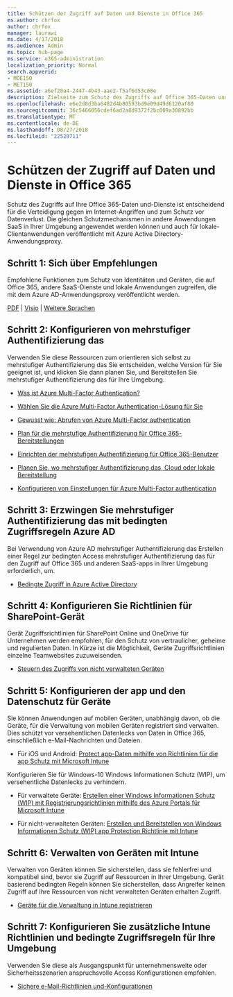 ```yaml
---
title: Schützen der Zugriff auf Daten und Dienste in Office 365
ms.author: chrfox
author: chrfox
manager: laurawi
ms.date: 4/17/2018
ms.audience: Admin
ms.topic: hub-page
ms.service: o365-administration
localization_priority: Normal
search.appverid:
- MOE150
- MET150
ms.assetid: a6ef28a4-2447-4b43-aae2-f5af6d53c68e
description: Zielseite zum Schutz des Zugriffs auf Office 365-Daten und-Dienste
ms.openlocfilehash: e6e2d8d3ba6482d4b80593bd9e09d49d6120af80
ms.sourcegitcommit: 36c5466056cdef6ad2a8d9372f2bc009a30892bb
ms.translationtype: MT
ms.contentlocale: de-DE
ms.lasthandoff: 08/27/2018
ms.locfileid: "22529711"
---
```

# <a name="protect-access-to-data-and-services-in-office-365"></a>Schützen der Zugriff auf Daten und Dienste in Office 365

Schutz des Zugriffs auf Ihre Office 365-Daten und-Dienste ist entscheidend für die Verteidigung gegen im Internet-Angriffen und zum Schutz vor Datenverlust. Die gleichen Schutzmechanismen in andere Anwendungen SaaS in Ihrer Umgebung angewendet werden können und auch für lokale-Clientanwendungen veröffentlicht mit Azure Active Directory-Anwendungsproxy.
  
## <a name="step-1-review-recommendations"></a>Schritt 1: Sich über Empfehlungen

Empfohlene Funktionen zum Schutz von Identitäten und Geräten, die auf Office 365, andere SaaS-Dienste und lokale Anwendungen zugreifen, die mit dem Azure AD-Anwendungsproxy veröffentlicht werden.
  
[PDF](https://go.microsoft.com/fwlink/p/?linkid=841656) | [Visio](https://go.microsoft.com/fwlink/p/?linkid=841657) | [Weitere Sprachen](https://www.microsoft.com/download/details.aspx?id=55032)
  
## <a name="step-2-configure-mfa"></a>Schritt 2: Konfigurieren von mehrstufiger Authentifizierung das

Verwenden Sie diese Ressourcen zum orientieren sich selbst zu mehrstufiger Authentifizierung das Sie entscheiden, welche Version für Sie geeignet ist, und klicken Sie dann planen Sie, und Bereitstellen Sie mehrstufiger Authentifizierung das für Ihre Umgebung.
  
- [Was ist Azure Multi-Factor Authentication?](https://docs.microsoft.com/azure/multi-factor-authentication/multi-factor-authentication)
    
- [Wählen Sie die Azure Multi-Factor Authentication-Lösung für Sie](https://docs.microsoft.com/azure/multi-factor-authentication/multi-factor-authentication-get-started)
    
- [Gewusst wie: Abrufen von Azure Multi-Factor authentication](https://docs.microsoft.com/azure/multi-factor-authentication/multi-factor-authentication-versions-plans)
    
- [Plan für die mehrstufige Authentifizierung für Office 365-Bereitstellungen](https://support.office.com/article/043807b2-21db-4d5c-b430-c8a6dee0e6ba)
    
- [Einrichten der mehrstufigen Authentifizierung für Office 365-Benutzer](https://support.office.com/article/8f0454b2-f51a-4d9c-bcde-2c48e41621c6)
    
- [Planen Sie, wo mehrstufiger Authentifizierung das, Cloud oder lokale Bereitstellung](https://docs.microsoft.com/azure/multi-factor-authentication/multi-factor-authentication-get-started)
    
- [Konfigurieren von Einstellungen für Azure Multi-Factor authentication](https://docs.microsoft.com/azure/multi-factor-authentication/multi-factor-authentication-whats-next)
    
## <a name="step-3-enforce-mfa-with-azure-ad-conditional-access-rules"></a>Schritt 3: Erzwingen Sie mehrstufiger Authentifizierung das mit bedingten Zugriffsregeln Azure AD

Bei Verwendung von Azure AD mehrstufiger Authentifizierung das Erstellen einer Regel zur bedingten Access mehrstufiger Authentifizierung das für den Zugriff auf Office 365 und anderen SaaS-apps in Ihrer Umgebung erforderlich, um.
  
- [Bedingte Zugriff in Azure Active Directory](https://docs.microsoft.com/azure/active-directory/active-directory-conditional-access-azure-portal)
    
## <a name="step-4-configure-sharepoint-device-access-policies"></a>Schritt 4: Konfigurieren Sie Richtlinien für SharePoint-Gerät

Gerät Zugriffsrichtlinien für SharePoint Online und OneDrive für Unternehmen werden empfohlen, für den Schutz von vertraulicher, geheime und regulierten Daten. In Kürze ist die Möglichkeit, Geräte Zugriffsrichtlinien einzelne Teamwebsites zuzuweisenden.
  
- [Steuern des Zugriffs von nicht verwalteten Geräten](https://support.office.com/article/Control-access-from-unmanaged-devices-5ae550c4-bd20-4257-847b-5c20fb053622?ui=en-US&amp;rs=en-US&amp;ad=US)
    
## <a name="step-5-configure-app-and-data-protection-for-devices"></a>Schritt 5: Konfigurieren der app und den Datenschutz für Geräte

Sie können Anwendungen auf mobilen Geräten, unabhängig davon, ob die Geräte, für die Verwaltung von mobilen Geräten registriert sind verwalten. Dies schützt vor versehentlichen Datenlecks von Daten in Office 365, einschließlich e-Mail-Nachrichten und Dateien.
  
- Für iOS und Android: [Protect app-Daten mithilfe von Richtlinien für die app Schutz mit Microsoft Intune](https://docs.microsoft.com/intune-classic/deploy-use/protect-app-data-using-mobile-app-management-policies-with-microsoft-intune)
    
Konfigurieren Sie für Windows-10 Windows Informationen Schutz (WIP), um versehentliche Datenlecks zu verhindern.
  
- Für verwaltete Geräte: [Erstellen einer Windows Informationen Schutz (WIP) mit Registrierungsrichtlinien mithilfe des Azure Portals für Microsoft Intune](https://docs.microsoft.com/windows/threat-protection/windows-information-protection/create-wip-policy-using-intune-azure)
    
- Für nicht-verwalteten Geräten: [Erstellen und Bereitstellen von Windows Informationen Schutz (WIP) app Protection Richtlinie mit Intune](https://docs.microsoft.com/intune/windows-information-protection-policy-create)
    
## <a name="step-6-manage-devices-with-intune"></a>Schritt 6: Verwalten von Geräten mit Intune

Verwalten von Geräten können Sie sicherstellen, dass sie fehlerfrei und kompatibel sind, bevor sie Zugriff auf Ressourcen in Ihrer Umgebung. Gerät basierend bedingten Regeln können Sie sicherstellen, dass Angreifer keinen Zugriff auf Ihre Ressourcen von nicht verwalteten Geräten erhalten Zugriff.
  
- [Geräte für die Verwaltung in Intune registrieren](https://docs.microsoft.com/intune-classic/deploy-use/enroll-devices-in-microsoft-intune)
    
## <a name="step-7-configure-additional-intune-policies-and-conditional-access-rules-for-your-environment"></a>Schritt 7: Konfigurieren Sie zusätzliche Intune Richtlinien und bedingte Zugriffsregeln für Ihre Umgebung

Verwenden Sie diese als Ausgangspunkt für unternehmensweite oder Sicherheitsszenarien anspruchsvolle Access Konfigurationen empfohlen.
  
- [Sichere e-Mail-Richtlinien und-Konfigurationen](https://docs.microsoft.com/azure/active-directory/secure-email-introduction)
    

